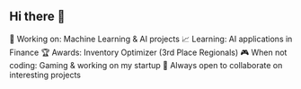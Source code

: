## Hi there 👋

🤖 Working on: Machine Learning & AI projects
📈 Learning: AI applications in Finance
🏆 Awards: Inventory Optimizer (3rd Place Regionals)
🎮 When not coding: Gaming & working on my startup
🤝 Always open to collaborate on interesting projects

